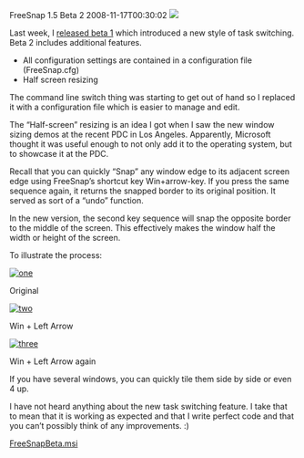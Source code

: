 FreeSnap 1.5 Beta 2
2008-11-17T00:30:02
![](http://mike-ward.net/content/images/blog/FreeSnap1.5Beta_117EF/beta.jpg)

Last week, I [released beta 1](/blog/post/2008/11/11/freesnap-1-5-beta) which introduced a new style of task switching. Beta 2 includes additional features.

  * All configuration settings are contained in a configuration file (FreeSnap.cfg) 
  * Half screen resizing 

The command line switch thing was starting to get out of hand so I replaced it with a configuration file which is easier to manage and edit.

The “Half-screen” resizing is an idea I got when I saw the new window sizing demos at the recent PDC in Los Angeles. Apparently, Microsoft thought it was useful enough to not only add it to the operating system, but to showcase it at the PDC.

Recall that you can quickly “Snap” any window edge to its adjacent screen edge using FreeSnap’s shortcut key Win+arrow-key. If you press the same sequence again, it returns the snapped border to its original position. It served as sort of a “undo” function.

In the new version, the second key sequence will snap the opposite border to the middle of the screen. This effectively makes the window half the width or height of the screen.

To illustrate the process:

[![one](http://mike-ward.net/content/images/blog/FreeSnap1.5Beta2_108D3/one_thumb.jpg)](http://mike-ward.net/content/images/blog/FreeSnap1.5Beta2_108D3/one.jpg)

Original

[![two](http://mike-ward.net/content/images/blog/FreeSnap1.5Beta2_108D3/two_thumb.jpg)](http://mike-ward.net/content/images/blog/FreeSnap1.5Beta2_108D3/two.jpg)

Win + Left Arrow

[![three](http://mike-ward.net/content/images/blog/FreeSnap1.5Beta2_108D3/three_thumb.jpg)](http://mike-ward.net/content/images/blog/FreeSnap1.5Beta2_108D3/three.jpg)

Win + Left Arrow again

If you have several windows, you can quickly tile them side by side or even 4 up.

I have not heard anything about the new task switching feature. I take that to mean that it is working as expected and that I write perfect code and that you can’t possibly think of any improvements. :)

[FreeSnapBeta.msi](http://mike-ward.net/download.aspx?filename=Downloads/FreeSnapBeta.msi)
